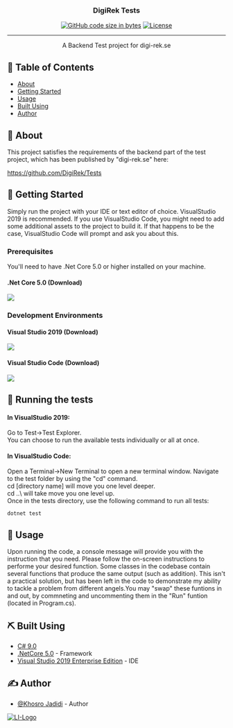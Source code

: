 <h3 align="center">DigiRek Tests</h3>

<div align="center">

[![GitHub code size in bytes](https://img.shields.io/github/languages/code-size/KhosroJadidi/DigiRek-Tests)]()
[![License](https://img.shields.io/badge/license-MIT-blue.svg)](/LICENSE)

</div>

---

<p align="center"> A Backend Test project for digi-rek.se
    <br> 
</p>

## 📝 Table of Contents

- [About](#about)
- [Getting Started](#getting_started)
- [Usage](#usage)
- [Built Using](#built_using)
- [Author](#authors)

## 🧐 About <a name = "about"></a>

This project satisfies the requirements of the backend part of the test project, which has been published by "digi-rek.se" here:

https://github.com/DigiRek/Tests

## 🏁 Getting Started <a name = "getting_started"></a>

Simply run the project with your IDE or text editor of choice. VisualStudio 2019 is recommended. If you use VisualStudio Code, you might need to add some additional assets to the project to build it. If that happens to be the case, VisualStudio Code will prompt and ask you about this.

### Prerequisites

You'll need to have .Net Core 5.0 or higher installed on your machine.

<h4>.Net Core 5.0 (Download)</h4>
<a href="https://dotnet.microsoft.com/download">
    <img src="https://doggy8088.gallerycdn.vsassets.io/extensions/doggy8088/netcore-extension-pack/1.4.0/1599926502705/Microsoft.VisualStudio.Services.Icons.Default"></img>
</a>

### Development Environments

<div>
    <h4>Visual Studio 2019 (Download)</h4>
    <a href="https://visualstudio.microsoft.com/vs/features/net-development/">
        <img src="https://www.softexia.com/wp-content/uploads/2019/03/Visual_Studio_logo.png"></img>
    </a>
</div>
<div>
    <h4>Visual Studio Code (Download)</h4>
    <a href="https://code.visualstudio.com/">
        <img src="https://laumania.net/wp-content/uploads/vscode_256x256.png"></img>
    </a>
</div>

## 🔧 Running the tests <a name = "tests"></a>

<h4>In VisualStudio 2019:</h4>
Go to Test->Test Explorer.<br>
You can choose to run the available tests individually or all at once.

<h4>In VisualStudio Code:</h4>
Open a Terminal->New Terminal to open a new terminal window.
Navigate to the test folder by using the "cd" command.<br>
cd [directory name] will move you one level deeper.<br>
cd ..\ will take move you one level up.<br>
Once in the tests directory, use the following command to run all tests:


```
dotnet test
```

## 🎈 Usage <a name="usage"></a>

Upon running the code, a console message will provide you with the instruction that you need.
Please follow the on-screen instructions to performe your desired function.
Some classes in the codebase contain several functions that produce the same output (such as addition). This isn't a practical solution, but has been left in the code to demonstrate my ability to tackle a problem from different angels.You may "swap" these funtions in and out, by commneting and uncommenting them in the "Run" funtion (located in Program.cs).

## ⛏️ Built Using <a name = "built_using"></a>

- [C# 9.0]()
- [.NetCore 5.0](https://dotnet.microsoft.com/download) - Framework
- [Visual Studio 2019 Enterprise Edition](https://visualstudio.microsoft.com/vs/features/net-development/) - IDE

## ✍️ Author <a name = "authors"></a>

- [@Khosro Jadidi](https://github.com/KhosroJadidi) - Author
<a href="https://www.linkedin.com/in/khosrojadidi/">
    <img src='https://i.postimg.cc/FK4GhcrS/LI-Logo.png' alt='LI-Logo'/>
</a>